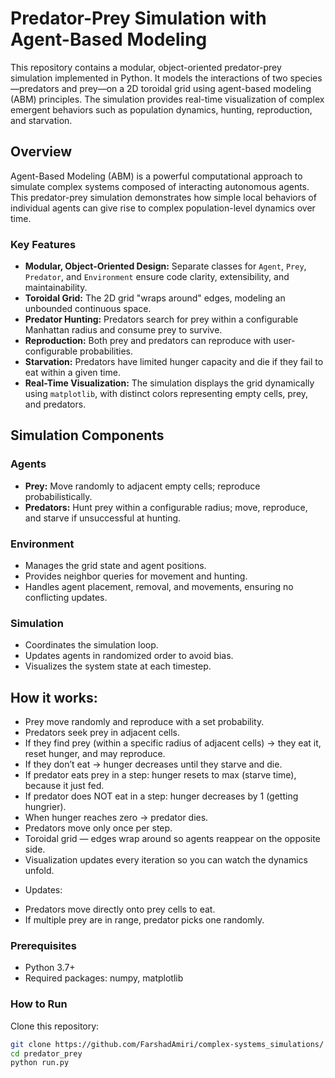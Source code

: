 # Predator-Prey Simulation with Agent-Based Modeling

This repository contains a modular, object-oriented predator-prey simulation implemented in Python. It models the interactions of two species—predators and prey—on a 2D toroidal grid using agent-based modeling (ABM) principles. The simulation provides real-time visualization of complex emergent behaviors such as population dynamics, hunting, reproduction, and starvation.


## Overview

Agent-Based Modeling (ABM) is a powerful computational approach to simulate complex systems composed of interacting autonomous agents. This predator-prey simulation demonstrates how simple local behaviors of individual agents can give rise to complex population-level dynamics over time.

### Key Features

- **Modular, Object-Oriented Design:** Separate classes for `Agent`, `Prey`, `Predator`, and `Environment` ensure code clarity, extensibility, and maintainability.
- **Toroidal Grid:** The 2D grid "wraps around" edges, modeling an unbounded continuous space.
- **Predator Hunting:** Predators search for prey within a configurable Manhattan radius and consume prey to survive.
- **Reproduction:** Both prey and predators can reproduce with user-configurable probabilities.
- **Starvation:** Predators have limited hunger capacity and die if they fail to eat within a given time.
- **Real-Time Visualization:** The simulation displays the grid dynamically using `matplotlib`, with distinct colors representing empty cells, prey, and predators.


## Simulation Components

### Agents

- **Prey:** Move randomly to adjacent empty cells; reproduce probabilistically.
- **Predators:** Hunt prey within a configurable radius; move, reproduce, and starve if unsuccessful at hunting.


### Environment

- Manages the grid state and agent positions.
- Provides neighbor queries for movement and hunting.
- Handles agent placement, removal, and movements, ensuring no conflicting updates.

### Simulation

- Coordinates the simulation loop.
- Updates agents in randomized order to avoid bias.
- Visualizes the system state at each timestep.


## How it works:
* Prey move randomly and reproduce with a set probability.
* Predators seek prey in adjacent cells.
* If they find prey (within a specific radius of adjacent cells) → they eat it, reset hunger, and may reproduce.
* If they don’t eat → hunger decreases until they starve and die.
* If predator eats prey in a step: hunger resets to max (starve time), because it just fed.
* If predator does NOT eat in a step: hunger decreases by 1 (getting hungrier).
* When hunger reaches zero → predator dies.
* Predators move only once per step.
* Toroidal grid — edges wrap around so agents reappear on the opposite side.
* Visualization updates every iteration so you can watch the dynamics unfold.

- Updates:
* Predators move directly onto prey cells to eat.
* If multiple prey are in range, predator picks one randomly.


### Prerequisites

- Python 3.7+
- Required packages: numpy, matplotlib


### How to Run

Clone this repository:

```bash
git clone https://github.com/FarshadAmiri/complex-systems_simulations/
cd predator_prey
python run.py

